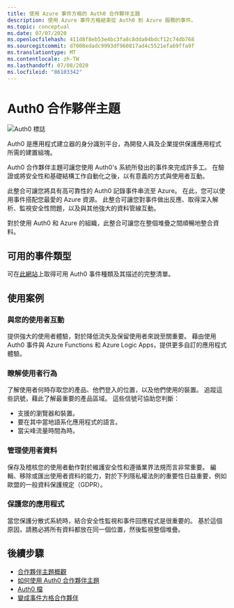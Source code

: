```yaml
---
title: 使用 Azure 事件方格的 Auth0 合作夥伴主題
description: 使用 Azure 事件方格結束從 Auth0 到 Azure 服務的事件。
ms.topic: conceptual
ms.date: 07/07/2020
ms.openlocfilehash: 411d8f8eb53e4bc3fa8c8dda04bdcf12c74db768
ms.sourcegitcommit: d7008edadc9993df960817ad4c5521efa69ffa9f
ms.translationtype: MT
ms.contentlocale: zh-TW
ms.lasthandoff: 07/08/2020
ms.locfileid: "86103342"
---
```

# <a name="auth0-partner-topics"></a>Auth0 合作夥伴主題
![Auth0 標誌](./media/auth0-overview/auth0-logo.png)

Auth0 是應用程式建立器的身分識別平台，為開發人員及企業提供保護應用程式所需的建置組塊。

Auth0 合作夥伴主題可讓您使用 Auth0's 系統所發出的事件來完成許多工。 在驗證或將安全性和基礎結構工作自動化之後，以有意義的方式與使用者互動。

此整合可讓您將具有高可靠性的 Auth0 記錄事件串流至 Azure。 在此，您可以使用事件搭配您最愛的 Azure 資源。 此整合可讓您對事件做出反應、取得深入解析、監視安全性問題，以及與其他強大的資料管線互動。

對於使用 Auth0 和 Azure 的組織，此整合可讓您在整個堆疊之間順暢地整合資料。 
 
## <a name="available-event-types"></a>可用的事件類型
可在[此網站](https://auth0.com/docs/logs/references/log-event-type-codes)上取得可用 Auth0 事件種類及其描述的完整清單。

## <a name="use-cases"></a>使用案例

### <a name="engage-with-your-users"></a>與您的使用者互動
提供強大的使用者體驗，對於降低流失及保留使用者來說至關重要。 藉由使用 Auth0 事件與 Azure Functions 和 Azure Logic Apps，提供更多自訂的應用程式體驗。 

### <a name="understand-user-behavior"></a>瞭解使用者行為
了解使用者何時存取您的產品、他們登入的位置，以及他們使用的裝置。 追蹤這些訊號，藉此了解最重要的產品區域。 這些信號可協助您判斷：
- 支援的瀏覽器和裝置。 
- 要在其中當地語系化應用程式的語言。 
- 當尖峰流量時間為時。 

### <a name="manage-user-data"></a>管理使用者資料
保存及稽核您的使用者動作對於維護安全性和遵循業界法規而言非常重要。 編輯、移除或匯出使用者資料的能力，對於下列隱私權法則的重要性日益重要，例如歐盟的一般資料保護規定（GDPR）。

### <a name="secure-your-application"></a>保護您的應用程式
當您保護分散式系統時，結合安全性監視和事件回應程式是很重要的。 基於這個原因，請務必將所有資料都放在同一個位置，然後監視整個堆疊。 

## <a name="next-steps"></a>後續步驟

- [合作夥伴主題概觀](partner-topics-overview.md)
- [如何使用 Auth0 合作夥伴主題](auth0-how-to.md)
- [Auth0 檔](https://auth0.com/docs/azure-tutorial)
- [變成事件方格合作夥伴](partner-onboarding-overview.md)

